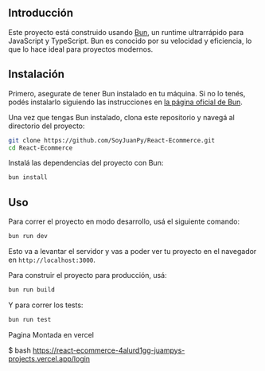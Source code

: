 ## Introducción

Este proyecto está construido usando [Bun](https://bun.sh/), un runtime ultrarrápido para JavaScript y TypeScript. Bun es conocido por su velocidad y eficiencia, lo que lo hace ideal para proyectos modernos.

## Instalación

Primero, asegurate de tener Bun instalado en tu máquina. Si no lo tenés, podés instalarlo siguiendo las instrucciones en [la página oficial de Bun](https://bun.sh/).

Una vez que tengas Bun instalado, clona este repositorio y navegá al directorio del proyecto:

```bash
git clone https://github.com/SoyJuanPy/React-Ecommerce.git
cd React-Ecommerce
```

Instalá las dependencias del proyecto con Bun:

```bash
bun install
```

## Uso

Para correr el proyecto en modo desarrollo, usá el siguiente comando:

```bash
bun run dev
```

Esto va a levantar el servidor y vas a poder ver tu proyecto en el navegador en `http://localhost:3000`.

Para construir el proyecto para producción, usá:

```bash
bun run build
```

Y para correr los tests:

```bash
bun run test
```

Pagina Montada en vercel

$ bash
https://react-ecommerce-4alurd1gg-juampys-projects.vercel.app/login

```

```
